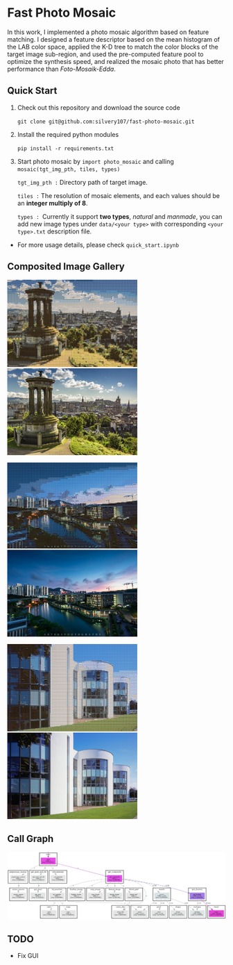 # Fast Photo Mosaic
In this work, I implemented a photo mosaic algorithm based on feature matching.
I designed a feature descriptor based on the mean histogram of the LAB color space, applied the K-D tree to match the color blocks of the target image sub-region, and used the pre-computed feature pool to optimize the synthesis speed, and realized the mosaic photo that has better performance than *Foto-Mosaik-Edda*.

## Quick Start
1. Check out this repository and download the source code

    `git clone git@github.com:silvery107/fast-photo-mosaic.git`

2. Install the required python modules

    `pip install -r requirements.txt`

3. Start photo mosaic by `import photo_mosaic` and calling `mosaic(tgt_img_pth, tiles, types)` 

    `tgt_img_pth :` Directory path of target image.

    `tiles :` The resolution of mosaic elements, and each values should be an **integer multiply of 8**.

    `types : `Currently it support **two types**, *natural* and *manmade*, you can add new image types under `data/<your type>` with corresponding `<your type>.txt` description file.

* For more usage details, please check `quick_start.ipynb`

## Composited Image Gallery
<p float="left">
  <img src=./images/composite1.png width="300" />
  <img src=./images/target1.jpg width="300" />
</p>


<p float="left">
  <img src=./images/composite2.png width="300" />
  <img src=./images/target2.jpg width="300" />
</p>

<p float="left">
  <img src=./images/composite3.png width="300" />
  <img src=./images/target3.jpg width="300" />
</p>

## Call Graph

<img src=./images/pycallgraph_v1.png width=600>

## TODO
- Fix GUI